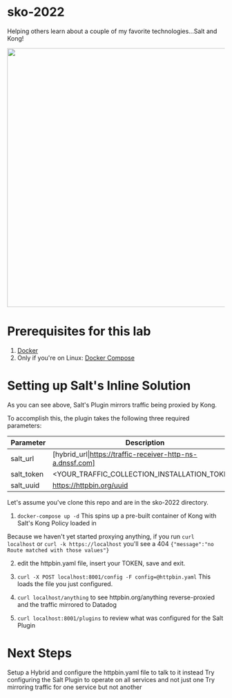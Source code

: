 # sko-2022
Helping others learn about a couple of my favorite technologies...Salt and Kong!

<img src=https://user-images.githubusercontent.com/223486/157987198-8ebf4b8a-1b02-4b5c-b5c9-5a8d6bae290f.png width="600px">

# Prerequisites for this lab
1. [Docker](https://docs.docker.com/get-docker/)
2. Only if you're on Linux: [Docker Compose](https://docs.docker.com/compose/install/)

# Setting up Salt's Inline Solution
As you can see above, Salt's Plugin mirrors traffic being proxied by Kong.

To accomplish this, the plugin takes the following three required parameters:

| Parameter      | Description |
| ----------- | ----------- |
| salt_url      | \[hybrid_url\|https://traffic-receiver-http-ns-a.dnssf.com]   |
| salt_token   | <YOUR_TRAFFIC_COLLECTION_INSTALLATION_TOKEN>        |
| salt_uuid    | https://httpbin.org/uuid |   

Let's assume you've clone this repo and are in the sko-2022 directory.

1. `docker-compose up -d`
This spins up a pre-built container of Kong with Salt's Kong Policy loaded in

Because we haven't yet started proxying anything, if you run `curl localhost` or `curl -k https://localhost` you'll see a 404 `{"message":"no Route matched with those values"}`

2. edit the httpbin.yaml file, insert your TOKEN, save and exit.

3. `curl -X POST localhost:8001/config -F config=@httpbin.yaml`
This loads the file you just configured.

4. `curl localhost/anything` to see httpbin.org/anything reverse-proxied and the traffic mirrored to Datadog
5. `curl localhost:8001/plugins` to review what was configured for the Salt Plugin

# Next Steps
Setup a Hybrid and configure the httpbin.yaml file to talk to it instead
Try configuring the Salt Plugin to operate on all services and not just one
Try mirroring traffic for one service but not another
